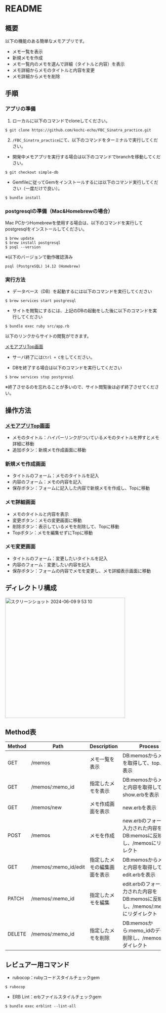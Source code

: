 # README

## 概要

以下の機能のある簡単なメモアプリです。

- メモ一覧を表示
- 新規メモを作成
- メモ一覧内のメモを選んで詳細（タイトルと内容）を表示
- メモ詳細からメモのタイトルと内容を変更
- メモ詳細からメモを削除

## 手順

### アプリの準備

1. ローカルに以下のコマンドでcloneしてください。

```
$ git clone https://github.com/kochi-echo/FBC_Sinatra_practice.git
```

2. `/FBC_Sinatra_practice`にて、以下のコマンドをターミナルで実行してください。

- 開発中メモアプリを実行する場合は以下のコマンドでbranchを移動してください。

```
$ git checkout simple-db
```

- Gemfileに従ってGemをインストールするには以下のコマンド実行してください（一度だけで良い）。

```
$ bundle install
```

### postgresqlの準備（Mac&Homebrewの場合）

Mac PCかつHomebrewを使用する場合は、以下のコマンドを実行してpostgresqlをインストールしてください。

```
$ brew update
$ brew install postgresql
$ psql --version
```

※以下のバージョンで動作確認済み

```
psql (PostgreSQL) 14.12 (Homebrew)
```

### 実行方法

- データベース（DB）を起動するには以下のコマンドを実行してください

```
$ brew services start postgresql
```

- サイトを閲覧にするには、上記のDBの起動をした後に以下のコマンドを実行してください

```
$ bundle exec ruby src/app.rb
```

以下のリンクからサイトの閲覧ができます。

[メモアプリTop画面](http://localhost:4567/memos)

- サーバ終了には`Ctrl + C`をしてください。

- DBを終了する場合は以下のコマンドを実行してください

```
$ brew services stop postgresql
```

※終了させるのを忘れることが多いので、サイト閲覧後は必ず終了させてください。

## 操作方法

### [メモアプリTop画面](http://localhost:4567/memos)

- メモのタイトル：ハイパーリンクがついているメモのタイトルを押すとメモ詳細に移動
- 追加ボタン：新規メモ作成画面に移動

### 新規メモ作成画面

- タイトルのフォーム：メモのタイトルを記入
- 内容のフォーム：メモの内容を記入
- 保存ボタン：フォームに記入した内容で新規メモを作成し、Topに移動

### メモ詳細画面

- メモのタイトルと内容を表示
- 変更ボタン：メモの変更画面に移動
- 削除ボタン：表示しているメモを削除して、Topに移動
- Topボタン：メモを編集せずにTopに移動

### メモ変更画面

- タイトルのフォーム：変更したいタイトルを記入
- 内容のフォーム：変更したい内容を記入
- 保存ボタン：フォームの内容でメモを変更し、メモ詳細表示画面に移動

## ディレクトリ構成

<img width="388" alt="スクリーンショット 2024-06-09 9 53 10" src="https://github.com/kochi-echo/FBC_Sinatra_practice/assets/47914971/5847d137-0816-43cc-8a89-749cecac2575">

## Method表

|Method|Path|Description|Process|
|------|--------------------|---|---|
|GET   |/memos              |メモ一覧を表示   |DB:memosからメモ名を取得して、top.erbを表示|
|GET   |/memos/:memo_id     |指定したメモを表示|DB:memosからメモ名と内容を取得して、show.erbを表示|
|GET   |/memos/new          |メモ作成画面を表示|new.erbを表示|
|POST  |/memos              |メモを作成|new.erbのフォームに入力された内容をDB:memosに反映し、/memosにリダイレクト|
|GET   |/memos/:memo_id/edit|指定したメモの編集画面を表示|DB:memosからメモ名と内容を取得して、edit.erbを表示|
|PATCH |/memos/:memo_id     |指定したメモを編集|edit.erbのフォームに入力された内容をDB:memosに反映し、/memos/:memo_idにリダイレクト|
|DELETE|/memos/:memo_id     |指定したメモを削除|DB:memosから:memo_idのデータを削除し、/memosにリダイレクト|

## レビュアー用コマンド

- rubocop：rubyコードスタイルチェックgem

```
$ rubocop
```

- ERB Lint：erbファイルスタイルチェックgem

```
$ bundle exec erblint --lint-all
```
